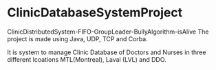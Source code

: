 # ClinicDatabaseSystemProject
ClinicDistributedSystem-FIFO-GroupLeader-BullyAlgorithm-isAlive
The project is made using Java, UDP, TCP and Corba.

It is system to manage Clinic Database of Doctors and Nurses in three different lcoations MTL(Montreal), Laval (LVL) and DDO.
